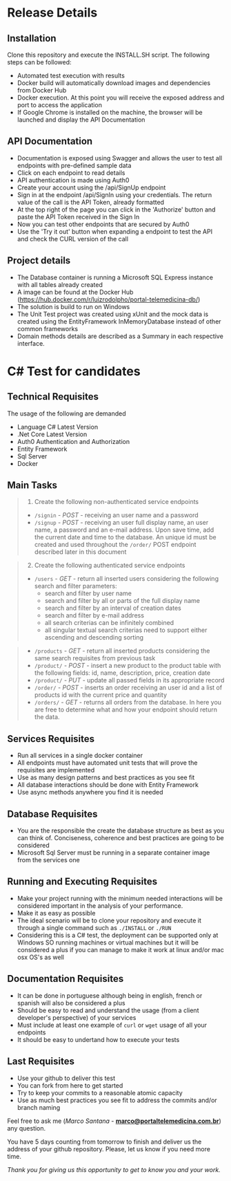 # Release Details

## Installation
Clone this repository and execute the INSTALL.SH script.
The following steps can be followed:
- Automated test execution with results
- Docker build will automatically download images and dependencies from Docker Hub
- Docker execution. At this point you will receive the exposed address and port to access the application
- If Google Chrome is installed on the machine, the browser will be launched and display the API Documentation

## API Documentation
- Documentation is exposed using Swagger and allows the user to test all endpoints with pre-defined sample data
- Click on each endpoint to read details
- API authentication is made using Auth0
- Create your account using the /api/SignUp endpoint
- Sign in at the endpoint /api/SignIn using your credentials. The return value of the call is the API Token, already formatted
- At the top right of the page you can click in the 'Authorize' button and paste the API Token received in the Sign In
- Now you can test other endpoints that are secured by Auth0
- Use the 'Try it out' button when expanding a endpoint to test the API and check the CURL version of the call

## Project details
- The Database container is running a Microsoft SQL Express instance with all tables already created
- A image can be found at the Docker Hub (https://hub.docker.com/r/luizrodolpho/portal-telemedicina-db/)
- The solution is build to run on Windows
- The Unit Test project was created using xUnit and the mock data is created using the EntityFramework InMemoryDatabase instead of other common frameworks
- Domain methods details are described as a Summary in each respective interface.

# C# Test for candidates


## Technical Requisites

The usage of the following are demanded
- Language C# Latest Version
- .Net Core Latest Version
- Auth0 Authentication and Authorization 
- Entity Framework
- Sql Server
- Docker


## Main Tasks 

> 1. Create the following non-authenticated service endpoints
>  * `/signin` - *POST* - receiving an user name and a password
>  * `/signup` - *POST* - receiving an user full display name, an user name, a password and an e-mail address. Upon save time, add the current date and time to the database. An unique id must be created and used throughout the `/order/` POST endpoint described later in this document

> 2. Create the following authenticated service endpoints
>  * `/users` - *GET* - return all inserted users considering the following search and filter parameters:
>    * search and filter by user name 
>    * search and filter by all or parts of the full display name
>    * search and filter by an interval of creation dates
>    * search and filter by e-mail address
>    * all search criterias can be infinitely combined
>    * all singular textual search criterias need to support either ascending and descending sorting

>  * `/products` - *GET* - return all inserted products considering the same search requisites from previous task
>  * `/product/` - *POST* - insert a new product to the product table with the following fields: id, name, description, price, creation date
>  * `/product/` - *PUT* - update all passed fields in its appropriate record
>  * `/order/` - *POST* - inserts an order receiving an user id and a list of products id with the current price and quantity
>  * `/orders/` - *GET* - returns all orders from the database. In here you are free to determine what and how your endpoint should return the data.


## Services Requisites
- Run all services in a single docker container
- All endpoints must have automated unit tests that will prove the requisites are implemented
- Use as many design patterns and best practices as you see fit
- All database interactions should be done with Entity Framework
- Use async methods anywhere you find it is needed


## Database Requisites
- You are the responsible the create the database structure as best as you can think of. Conciseness, coherence and best practices are going to be considered
- Microsoft Sql Server must be running in a separate container image from the services one


## Running and Executing Requisites
- Make your project running with the minimum needed interactions will be considered important in the analysis of your performance.
- Make it as easy as possible
- The ideal scenario will be to clone your repository and execute it through a single command such as `./INSTALL` or `./RUN`
- Considering this is a C# test, the deployment can be supported only at Windows SO running machines or virtual machines but it will be considered a plus if you can manage to make it work at linux and/or mac osx OS's as well


## Documentation Requisites
- It can be done in portuguese although being in english, french or spanish will also be considered a plus
- Should be easy to read and understand the usage (from a client developer's perspective) of your services
- Must include at least one example of `curl` or `wget` usage of all your endpoints
- It should be  easy to undertand how to execute your tests

## Last Requisites
- Use your github to deliver this test
- You can fork from here to get started
- Try to keep your commits to a reasonable atomic capacity
- Use as much best practices you see fit to address the commits and/or branch naming 

Feel free to ask me (*Marco Santana* - **marco@portaltelemedicina.com.br**) any question.

You have 5 days counting from tomorrow to finish and deliver us the address of your github repository. Please, let us know if you need more time.



*Thank you for giving us this opportunity to get to know you and your work.*




